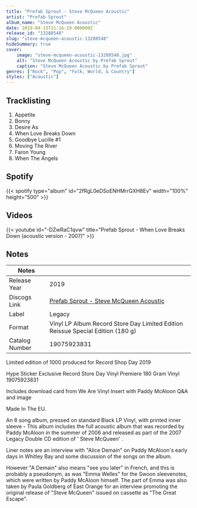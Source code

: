 ```yaml
---
title: "Prefab Sprout - Steve McQueen Acoustic"
artist: "Prefab Sprout"
album_name: "Steve McQueen Acoustic"
date: 2019-04-13T11:16:19.000000Z
release_id: "13288548"
slug: "steve-mcqueen-acoustic-13288548"
hideSummary: true
cover:
    image: "steve-mcqueen-acoustic-13288548.jpg"
    alt: "Steve McQueen Acoustic by Prefab Sprout"
    caption: "Steve McQueen Acoustic by Prefab Sprout"
genres: ["Rock", "Pop", "Folk, World, & Country"]
styles: ["Acoustic"]
---
```


## Tracklisting
1. Appetite
2. Bonny
3. Desire As
4. When Love Breaks Down
5. Goodbye Lucille #1
6. Moving The River
7. Faron Young
8. When The Angels


## Spotify
{{< spotify type="album" id="2fRgL0eDSoENHMrrGXH8Ev" width="100%" height="500" >}}



## Videos
{{< youtube id="-DZwRaC1qvw" title="Prefab Sprout - When Love Breaks Down (acoustic version - 2007)" >}}

## Notes
| Notes          |             |
| ---------------| ----------- |
| Release Year   | 2019 |
| Discogs Link   | [Prefab Sprout - Steve McQueen Acoustic](https://www.discogs.com/release/13288548-Prefab-Sprout-Steve-McQueen-Acoustic) |
| Label          | Legacy |
| Format         | Vinyl LP Album Record Store Day Limited Edition Reissue Special Edition (180 g) |
| Catalog Number | 19075923831 |

Limited edition of 1000 produced for Record Shop Day 2019

Hype Sticker
Exclusive Record Store Day Vinyl Premiere
180 Gram Vinyl 
19075923831

Includes download card from We Are Vinyl
Insert with Paddy McAloon Q&A and image

Made In The EU.

An 8 song album, pressed on standard Black LP Vinyl, with printed inner sleeve - This album includes the full acoustic album that was recorded by Paddy McAloon in the summer of 2006 and released as part of the 2007 Legacy Double CD edition of ' Steve McQueen' .

Liner notes are an interview with "Alice Demain" on Paddy McAloon's early days in Whitley Bay and some discussion of the songs on the album. 

However "A Demain" also means "see you later" in French, and this is probably a pseudonym, as was "Emma Welles" for the Swoon sleevenotes, which were written by Paddy McAloon himself. The part of Emma was also taken by Paula Goldberg of East Orange for an interview promoting the original release of "Steve McQueen" issued on cassette as "The Great Escape".



